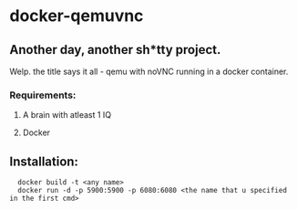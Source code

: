 
# docker-qemuvnc

## Another day, another sh*tty project.

Welp. the title says it all - qemu with noVNC running in a docker container.


### Requirements:
1. A brain with atleast 1 IQ

2. Docker

## Installation: 
```docker
  docker build -t <any name>
  docker run -d -p 5900:5900 -p 6080:6080 <the name that u specified in the first cmd>
```
    
